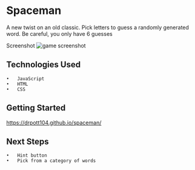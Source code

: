 # Spaceman
A new twist on an old classic. Pick letters to guess a randomly generated word. Be careful, you only have 6 guesses

Screenshot
![game screenshot](https://i.imgur.com/cA8IcEB.png)

## Technologies Used
	•	JavaScript
	•	HTML
	•	CSS

## Getting Started
https://drpott104.github.io/spaceman/

## Next Steps
	•	Hint button
	•	Pick from a category of words
